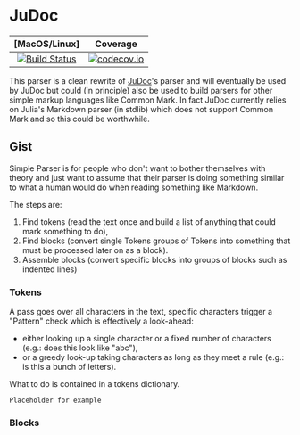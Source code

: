 # JuDoc

[MacOS/Linux] | Coverage
:-----------: | :------:
[![Build Status](https://travis-ci.org/tlienart/SimpleParser.jl.svg?branch=master)](https://travis-ci.org/tlienart/SimpleParser.jl) | [![codecov.io](http://codecov.io/github/tlienart/SimpleParser.jl/coverage.svg?branch=master)](http://codecov.io/github/tlienart/SimpleParser?branch=master)

This parser is a clean rewrite of [JuDoc](https://github.com/tlienart/JuDoc.jl)'s parser and will eventually be used by JuDoc but could (in principle) also be used to build parsers for other simple markup languages like Common Mark.
In fact JuDoc currently relies on Julia's Markdown parser (in stdlib) which does not support Common Mark and so this could be worthwhile.

## Gist

Simple Parser is for people who don't want to bother themselves with theory and just want to assume that their parser is doing something similar to what a human would do when reading something like Markdown.

The steps are:

1. Find tokens (read the text once and build a list of anything that could mark something to do),
1. Find blocks (convert single Tokens groups of Tokens into something that must be processed later on as a block).
1. Assemble blocks (convert specific blocks into groups of blocks such as indented lines)

### Tokens

A pass goes over all characters in the text, specific characters trigger a "Pattern" check which is effectively a look-ahead:
- either looking up a single character or a fixed number of characters (e.g.: does this look  like "abc"),
- or a greedy look-up taking characters as long as they meet a rule (e.g.: is this a bunch of letters).

What to do is contained in a tokens dictionary.

```
Placeholder for example
```

### Blocks
